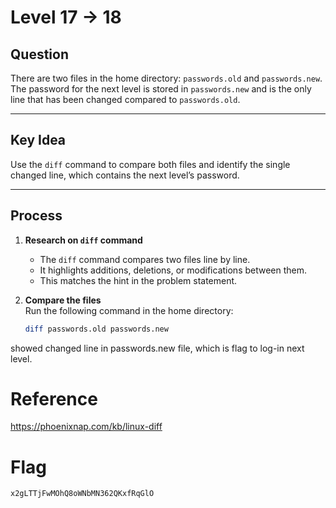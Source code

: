 # Level 17 → 18

## Question  
There are two files in the home directory: `passwords.old` and `passwords.new`.  
The password for the next level is stored in `passwords.new` and is the only line that has been changed compared to `passwords.old`.

---

## Key Idea  
Use the `diff` command to compare both files and identify the single changed line, which contains the next level’s password.

---

## Process  

1. **Research on `diff` command**  
   - The `diff` command compares two files line by line.  
   - It highlights additions, deletions, or modifications between them.  
   - This matches the hint in the problem statement.  

2. **Compare the files**  
   Run the following command in the home directory:  
   ```bash
   diff passwords.old passwords.new
showed changed line in passwords.new file, which is flag to log-in next level.

# Reference  
https://phoenixnap.com/kb/linux-diff

# Flag
```bash
x2gLTTjFwMOhQ8oWNbMN362QKxfRqGlO
```
